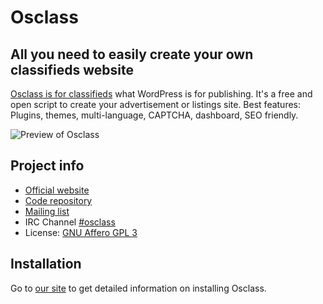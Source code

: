# Osclass
## All you need to easily create your own classifieds website

[Osclass is for classifieds][osclass] what WordPress is for publishing. It's a free
and open script to create your advertisement or listings site. Best features: Plugins,
themes, multi-language, CAPTCHA, dashboard, SEO friendly.

![Preview of Osclass][preview]

Project info
------------
- [Official website][osclass]
- [Code repository][code]
- [Mailing list][mailing]
- IRC Channel [#osclass][irc]
- License: [GNU Affero GPL 3][license]

Installation
------------
Go to [our site][installing] to get detailed information on installing Osclass.

[osclass]: http://osclass.org/
[preview]: http://osclass.org/wp-content/uploads/2011/01/single_job_board-1024x729.png
[code]: https://github.com/osclass/Osclass
[mailing]: http://list.osclass.org/listinfo/osc-develop
[irc]: http://webchat.freenode.net/?channels=osclass
[license]: http://www.gnu.org/licenses/agpl-3.0.html
[installing]: http://osclass.org/installing-osclass/